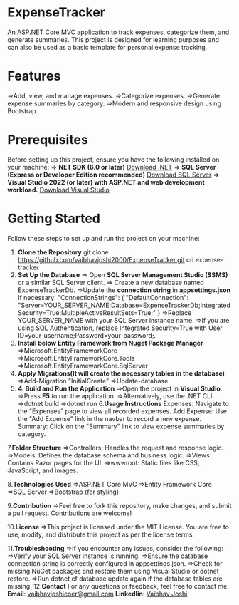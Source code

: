 # ExpenseTracker

An ASP.NET Core MVC application to track expenses, categorize them, and generate summaries. This project is designed for learning purposes and can also be used as a basic template for personal expense tracking.

# Features
=>Add, view, and manage expenses.
=>Categorize expenses.
=>Generate expense summaries by category.
=>Modern and responsive design using Bootstrap.

# Prerequisites
Before setting up this project, ensure you have the following installed on your machine:
=> **NET SDK (6.0 or later)**
[Download .NET](https://dotnet.microsoft.com/download)
=> **SQL Server (Express or Developer Edition recommended)**
[Download SQL Server](https://www.microsoft.com/en-in/sql-server/sql-server-downloads)
=> **Visual Studio 2022 (or later) with ASP.NET and web development workload.**
[Download Visual Studio](https://visualstudio.microsoft.com/)

# Getting Started
Follow these steps to set up and run the project on your machine:
1. **Clone the Repository**
git clone https://github.com/vaibhavjoshi2000/ExpenseTracker.git
cd expense-tracker
2. **Set Up the Database**
=> Open **SQL Server Management Studio (SSMS)** or a similar SQL Server client.
=> Create a new database named ExpenseTrackerDb.
=>Update the **connection string** in **appsettings.json** if necessary:
 "ConnectionStrings": {
    "DefaultConnection": "Server=YOUR_SERVER_NAME;Database=ExpenseTrackerDb;Integrated Security=True;MultipleActiveResultSets=True;"
}
  =>Replace YOUR_SERVER_NAME with your SQL Server instance name.
  =>If you are using SQL Authentication, replace Integrated Security=True with User ID=your-username;Password=your-password;.   
3. **Install below Entity Framework from Nuget Package Manager**
  =>Microsoft.EntityFrameworkCore
  =>Microsoft.EntityFrameworkCore.Tools
  =>Microsoft.EntityFrameworkCore.SqlServer
4. **Apply Migrations(It will create the necessary tables in the database)**
  =>Add-Migration "InitialCreate"
  =>Update-database
5. **4. Build and Run the Application**
  =>Open the project in **Visual Studio**.
  =>Press **F5** to run the application.
  =>Alternatively, use the .NET CLI:
    =>dotnet build
    =>dotnet run
6.**Usage Instructions**
  Expenses: Navigate to the "Expenses" page to view all recorded expenses.
  Add Expense: Use the "Add Expense" link in the navbar to record a new expense.
  Summary: Click on the "Summary" link to view expense summaries by category.

7.**Folder Structure**
 =>Controllers: Handles the request and response logic.
 =>Models: Defines the database schema and business logic.
 =>Views: Contains Razor pages for the UI.
 =>wwwroot: Static files like CSS, JavaScript, and images.

8.**Technologies Used**
  =>ASP.NET Core MVC
  =>Entity Framework Core
  =>SQL Server
  =>Bootstrap (for styling)

9.**Contribution**
   =>Feel free to fork this repository, make changes, and submit a pull request. Contributions are welcome!

10.**License**
    =>This project is licensed under the MIT License. You are free to use, modify, and distribute this project as per the license terms.

11.**Troubleshooting**
    =>If you encounter any issues, consider the following:
       =>Verify your SQL Server instance is running.
       =>Ensure the database connection string is correctly configured in appsettings.json.
       =>Check for missing NuGet packages and restore them using Visual Studio or dotnet restore.
       =>Run dotnet ef database update again if the database tables are missing.
12.**Contact**
For any questions or feedback, feel free to contact me:
**Email**: vaibhavjoshicoer@gmail.com
**Linkedlin**: [Vaibhav Joshi](https://www.linkedin.com/in/vaibhav-joshi-702287185/)









